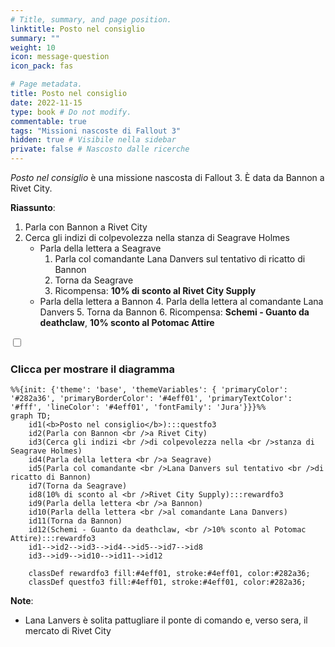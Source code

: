 ```yaml
---
# Title, summary, and page position.
linktitle: Posto nel consiglio
summary: ""
weight: 10
icon: message-question
icon_pack: fas

# Page metadata.
title: Posto nel consiglio
date: 2022-11-15
type: book # Do not modify.
commentable: true
tags: "Missioni nascoste di Fallout 3"
hidden: true # Visibile nella sidebar
private: false # Nascosto dalle ricerche
---
```


<div class="fo3">

*Posto nel consiglio* è una missione nascosta di Fallout 3. È data da Bannon a Rivet City.

**Riassunto**:
1. Parla con Bannon a Rivet City
2. Cerca gli indizi di colpevolezza nella stanza di Seagrave Holmes
   - Parla della lettera a Seagrave
      1. Parla col comandante Lana Danvers sul tentativo di ricatto di Bannon
      2. Torna da Seagrave
      3. Ricompensa: **10% di sconto al Rivet City Supply**
   - Parla della lettera a Bannon
      4. Parla della lettera al comandante Lana Danvers
      5. Torna da Bannon
      6. Ricompensa: **Schemi - Guanto da deathclaw**, **10% sconto al Potomac Attire**


<section class="chart-collapse">
<input type="checkbox" name="collapse2" id="handle2">
<h3 class="handle">
<label for="handle2">Clicca per mostrare il diagramma</label>
</h3>
<div class="content">

```mermaid
%%{init: {'theme': 'base', 'themeVariables': { 'primaryColor': '#282a36', 'primaryBorderColor': '#4eff01', 'primaryTextColor': '#fff', 'lineColor': '#4eff01', 'fontFamily': 'Jura'}}}%%
graph TD;
    id1(<b>Posto nel consiglio</b>):::questfo3
    id2(Parla con Bannon <br />a Rivet City)
    id3(Cerca gli indizi <br />di colpevolezza nella <br />stanza di Seagrave Holmes)
    id4(Parla della lettera <br />a Seagrave)
    id5(Parla col comandante <br />Lana Danvers sul tentativo <br />di ricatto di Bannon)
    id7(Torna da Seagrave) 
    id8(10% di sconto al <br />Rivet City Supply):::rewardfo3
    id9(Parla della lettera <br />a Bannon)
    id10(Parla della lettera <br />al comandante Lana Danvers)
    id11(Torna da Bannon)
    id12(Schemi - Guanto da deathclaw, <br />10% sconto al Potomac Attire):::rewardfo3
    id1-->id2-->id3-->id4-->id5-->id7-->id8
    id3-->id9-->id10-->id11-->id12
    
    classDef rewardfo3 fill:#4eff01, stroke:#4eff01, color:#282a36;
    classDef questfo3 fill:#4eff01, stroke:#4eff01, color:#282a36;
```

</div>
</section>

**Note**:
- Lana Lanvers è solita pattugliare il ponte di comando e, verso sera, il mercato di Rivet City


</div>
